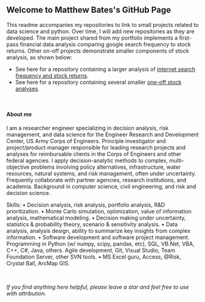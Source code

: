 ## Welcome to Matthew Bates's GitHub Page

This readme accompanies my repositories to link to small projects related to data science and python. Over time, I will add new repositories as they are developed. The main project shared from my portfolio implements a first-pass financial data analysis comparing google search frequency to stock returns. Other on-off projects demonstrate smaller components of stock analysis, as shown below:
* See here for a repository containing a larger analysis of [internet search frequency and stock returns](https://github.com/matthewebates/financial_data_analysis).
* See here for a repository containing several smaller [one-off stock analyses](https://github.com/matthewebates/one-off_small_stock_analyses).

<br> 

#### About me
I am a researcher engineer specializing in decision analysis, risk management, and data science for the Engineer Research and Development Center, US Army Corps of Engineers. Principle investigator and project/product manager responsible for leading research projects and analyses for reimbursable clients in the Corps of Engineers and other federal agencies. I apply decision-analytic methods to complex, multi-objective problems involving policy alternatives, infrastructure, water resources, natural systems, and risk management, often under uncertainty. Frequently collaborate with partner agencies, research institutions, and academia.  Background in computer science, civil engineering, and risk and decision science.

Skills:
• Decision analysis, risk analysis, portfolio analysis, R&D prioritization.
• Monte Carlo simulation, optimization, value of information analysis, mathematical modeling.
• Decision making under uncertainty, statistics & probability theory, scenario & sensitivity analysis.
• Data analysis, analysis design, ability to summarize key insights from complex information.
• Software development and software project management. Programming in Python (w/ numpy, scipy, pandas, etc), SQL, VB.Net, VBA, C++, C#, Java, others. Agile development, Git, Visual Studio, Team Foundation Server, other SVN tools.
• MS Excel guru, Access, @Risk, Crystal Ball, ArcMap GIS.

<br>

*If you find anything here helpful, please leave a star and feel free to use with attribution.*
